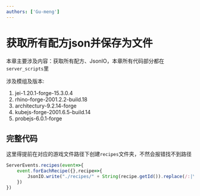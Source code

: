 ```yaml
---
authors: ['Gu-meng']
---
```

# 获取所有配方json并保存为文件
本章主要涉及内容：获取所有配方、JsonIO，本章所有代码部分都在`server_scripts`里

涉及模组及版本:
1. jei-1.20.1-forge-15.3.0.4
2. rhino-forge-2001.2.2-build.18
3. architectury-9.2.14-forge
4. kubejs-forge-2001.6.5-build.14
5. probejs-6.0.1-forge

## 完整代码
这里得提前在对应的游戏文件路径下创建`recipes`文件夹，不然会报错找不到路径
```js
ServerEvents.recipes(event=>{
    event.forEachRecipe({},recipe=>{
        JsonIO.write("./recipes/" + String(recipe.getId()).replace(/:|\//g, '_') + ".json",recipe.json)
    })
})
```